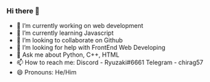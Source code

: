 ### Hi there 👋

<!--
**definitelynotchirag/definitelynotchirag** is a ✨ _special_ ✨ repository because its `README.md` (this file) appears on your GitHub profile.

Here are some ideas to get you started:
-->
- 🔭 I’m currently working on web development
- 🌱 I’m currently learning Javascript
- 👯 I’m looking to collaborate on Github
- 🤔 I’m looking for help with FrontEnd Web Developing
- 💬 Ask me about Python, C++, HTML
- 📫 How to reach me: Discord - Ryuzaki#6661 Telegram - chirag57
- 😄 Pronouns: He/Him

